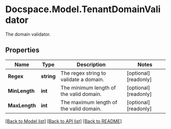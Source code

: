 # Docspace.Model.TenantDomainValidator
The domain validator.

## Properties

Name | Type | Description | Notes
------------ | ------------- | ------------- | -------------
**Regex** | **string** | The regex string to validate a domain. | [optional] [readonly] 
**MinLength** | **int** | The minimum length of the valid domain. | [optional] [readonly] 
**MaxLength** | **int** | The maximum length of the valid domain. | [optional] [readonly] 

[[Back to Model list]](../README.md#documentation-for-models) [[Back to API list]](../README.md#documentation-for-api-endpoints) [[Back to README]](../README.md)

